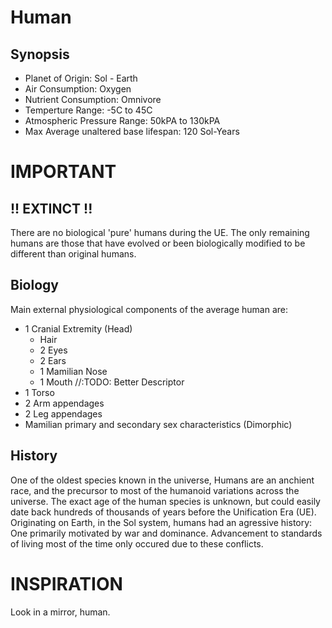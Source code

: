 # Human
## Synopsis
* Planet of Origin: Sol - Earth
* Air Consumption: Oxygen
* Nutrient Consumption: Omnivore
* Temperture Range: -5C to 45C
* Atmospheric Pressure Range: 50kPA to 130kPA
* Max Average unaltered base lifespan: 120 Sol-Years
# IMPORTANT
## !! EXTINCT !!
There are no biological 'pure' humans during the UE. The only remaining humans are those that have evolved or been biologically modified to be different than original humans.

## Biology
Main external physiological components of the average human are:
* 1 Cranial Extremity (Head)
    * Hair
    * 2 Eyes
    * 2 Ears
    * 1 Mamilian Nose
    * 1 Mouth //:TODO: Better Descriptor
* 1 Torso
* 2 Arm appendages
* 2 Leg appendages
* Mamilian primary and secondary sex characteristics (Dimorphic)

## History
One of the oldest species known in the universe, Humans are an anchient race, and the precursor to most of the humanoid variations across the universe. The exact age of the human species is unknown, but could easily date back hundreds of thousands of years before the Unification Era (UE). Originating on Earth, in the Sol system, humans had an agressive history: One primarily motivated by war and dominance. Advancement to standards of living most of the time only occured due to these conflicts.


# INSPIRATION
Look in a mirror, human.